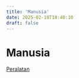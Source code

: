 ```yaml
---
title: 'Manusia'
date: 2025-02-18T18:40:10
draft: false
---
```


# Manusia

[Peralatan](./peralatan/)
